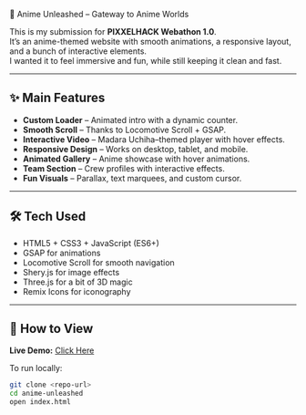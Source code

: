 🌸 Anime Unleashed – Gateway to Anime Worlds

This is my submission for **PIXXELHACK Webathon 1.0**.  
It’s an anime-themed website with smooth animations, a responsive layout, and a bunch of interactive elements.  
I wanted it to feel immersive and fun, while still keeping it clean and fast.

---

## ✨ Main Features
- **Custom Loader** – Animated intro with a dynamic counter.
- **Smooth Scroll** – Thanks to Locomotive Scroll + GSAP.
- **Interactive Video** – Madara Uchiha–themed player with hover effects.
- **Responsive Design** – Works on desktop, tablet, and mobile.
- **Animated Gallery** – Anime showcase with hover animations.
- **Team Section** – Crew profiles with interactive effects.
- **Fun Visuals** – Parallax, text marquees, and custom cursor.

---

## 🛠️ Tech Used
- HTML5 + CSS3 + JavaScript (ES6+)
- GSAP for animations
- Locomotive Scroll for smooth navigation
- Shery.js for image effects
- Three.js for a bit of 3D magic
- Remix Icons for iconography

---

## 🚀 How to View
**Live Demo:** [Click Here](https://yourusername.github.io/anime-unleashed/)  

To run locally:
```bash
git clone <repo-url>
cd anime-unleashed
open index.html
